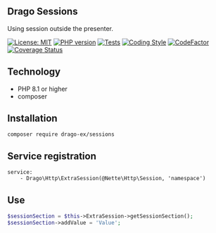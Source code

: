 ## Drago Sessions
Using session outside the presenter.

[![License: MIT](https://img.shields.io/badge/License-MIT-yellow.svg)](https://raw.githubusercontent.com/drago-ex/sessions/master/license.md)
[![PHP version](https://badge.fury.io/ph/drago-ex%2Fsessions.svg)](https://badge.fury.io/ph/drago-ex%2Fsessions)
[![Tests](https://github.com/drago-ex/sessions/actions/workflows/tests.yml/badge.svg)](https://github.com/drago-ex/sessions/actions/workflows/tests.yml)
[![Coding Style](https://github.com/drago-ex/sessions/actions/workflows/coding-style.yml/badge.svg)](https://github.com/drago-ex/sessions/actions/workflows/coding-style.yml)
[![CodeFactor](https://www.codefactor.io/repository/github/drago-ex/sessions/badge)](https://www.codefactor.io/repository/github/drago-ex/sessions)
[![Coverage Status](https://coveralls.io/repos/github/drago-ex/sessions/badge.svg?branch=master)](https://coveralls.io/github/drago-ex/sessions?branch=master)

## Technology
- PHP 8.1 or higher
- composer

## Installation
```
composer require drago-ex/sessions
```

## Service registration
```neon
service:
	- Drago\Http\ExtraSession(@Nette\Http\Session, 'namespace')
```

## Use
```php
$sessionSection = $this->ExtraSession->getSessionSection();
$sessionSection->addValue = 'Value';
```

